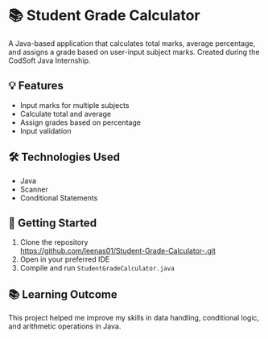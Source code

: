 # 📚 Student Grade Calculator

A Java-based application that calculates total marks, average percentage, and assigns a grade based on user-input subject marks. Created during the CodSoft Java Internship.

## 💡 Features
- Input marks for multiple subjects
- Calculate total and average
- Assign grades based on percentage
- Input validation

## 🛠️ Technologies Used
- Java
- Scanner
- Conditional Statements

## 🚀 Getting Started
1. Clone the repository  
https://github.com/leenas01/Student-Grade-Calculator-.git
2. Open in your preferred IDE
3. Compile and run `StudentGradeCalculator.java`

## 📚 Learning Outcome
This project helped me improve my skills in data handling, conditional logic, and arithmetic operations in Java.

